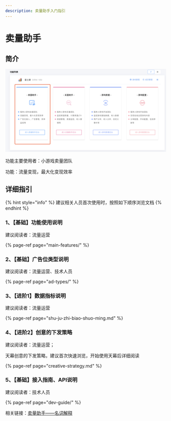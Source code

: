 ```yaml
---
description: 卖量助手入门指引
---
```


# 卖量助手

## 简介

![&#x5929;&#x5E55;-&#x5356;&#x91CF;&#x52A9;&#x624B;&#x5165;&#x53E3;](../.gitbook/assets/image%20%2884%29.png)

功能主要使用者：小游戏卖量团队

功能：流量变现，最大化变现效率

## 详细指引

{% hint style="info" %}
建议相关人员首次使用时，按照如下顺序浏览文档
{% endhint %}

### 1、【基础】功能使用说明

建议阅读者：流量运营

{% page-ref page="main-features/" %}

### 2、【基础】广告位类型说明

建议阅读者：流量运营、技术人员

{% page-ref page="ad-types/" %}

### 3、【进阶1】数据指标说明

建议阅读者：流量运营

{% page-ref page="shu-ju-zhi-biao-shuo-ming.md" %}

### 4、【进阶2】创意的下发策略

建议阅读者：流量运营；

天幕创意的下发策略，建议首次快速浏览，开始使用天幕后详细阅读

{% page-ref page="creative-strategy.md" %}

### 5、【基础】接入指南、API说明

建议阅读者：技术人员

{% page-ref page="dev-guide/" %}

相关链接：[卖量助手——名词解释](https://doc.skysriver.com/glossary#2-mai-liang-zhu-shou)

